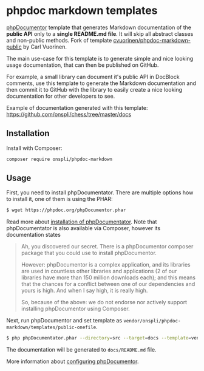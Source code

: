 # phpdoc markdown templates

[phpDocumentor](https://phpdoc.org/) template that generates Markdown documentation of the **public API** only to a **single README.md file**. It will skip all abstract classes and non-public methods. Fork of template [cvuorinen/phpdoc-markdown-public](https://github.com/cvuorinen/phpdoc-markdown-public) by Carl Vuorinen.

The main use-case for this template is to generate simple and nice looking usage documentation, that can then be published on GitHub.

For example, a small library can document it's public API in DocBlock comments, use this template to generate the Markdown documentation and then commit it to GitHub with the library to easily create a nice looking documentation for other developers to see.

Example of documentation generated with this template: https://github.com/onspli/chess/tree/master/docs

## Installation

Install with Composer:

```bash
composer require onspli/phpdoc-markdown
```

## Usage

First, you need to install phpDocumentator. There are multiple options how to install it, one of them is using the PHAR:
```bash
$ wget https://phpdoc.org/phpDocumentor.phar
```
Read more about [installation of phpDocumentator](https://phpdoc.org/). Note that phpDocumentator is also available via Composer, however its documentation states
> Ah, you discovered our secret. There is a phpDocumentor composer package that you could use to install phpDocumentor.
>
> However: phpDocumentor is a complex application, and its libraries are used in countless other libraries and applications (2 of our libraries have more than 150 million downloads each); and this means that the chances for a conflict between one of our dependencies and yours is high. And when I say high, it is really high.
>
> So, because of the above: we do not endorse nor actively support installing phpDocumentor using Composer.

Next, run phpDocumentor and set template as `vendor/onspli/phpdoc-markdown/templates/public-onefile`.

```bash
$ php phpDocumentator.phar --directory=src --target=docs --template=vendor/onspli/phpdoc-markdown/templates/public-onefile
```
The documentation will be generated to `docs/README.md` file.

More information about [configuring phpDocumentor](https://docs.phpdoc.org/3.0/guide/references/configuration.html).
